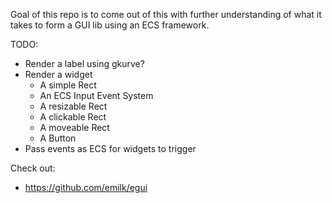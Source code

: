 Goal of this repo is to come out of this with further understanding of what it takes to form a GUI lib using an ECS framework.

TODO:
- Render a label using gkurve?
- Render a widget
  - A simple Rect
  - An ECS Input Event System
  - A resizable Rect
  - A clickable Rect
  - A moveable Rect
  - A Button
- Pass events as ECS for widgets to trigger

Check out:
- https://github.com/emilk/egui

